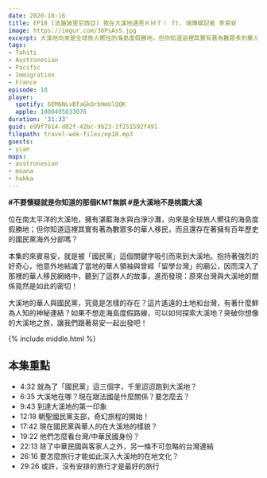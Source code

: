 ```yaml
---
date: 2020-10-16
title: EP18 [法屬玻里尼西亞] 我在大溪地遇見ＫＭＴ！ ft. 端傳媒記者 李易安
image: https://imgur.com/36PsAsS.jpg
excerpt: 大溪地向來是全球旅人嚮往的海島度假勝地，但你知道這裡其實有著為數眾多的華人移民，以及歷史悠久的國民黨海外分部嗎？本集的來賓易安，就是被「國民黨」這個關鍵字吸引而來到大溪地，他深入了那裡的華人移民網絡中，發現原來台灣與大溪地的關係竟然是如此的密切！在這集就讓我們一起前往南太平洋，發掘那些旅遊美照上看不到的面向吧！
tags:
- Tahiti
- Austronesian
- Pacific
- Immigration
- France
episode: 18
player:
  spotify: 6EM6NLvBfaGkOrbHmUlQQK
  apple: 1000495033076
duration: '31:33'
guid: e99f7614-d82f-42bc-9b23-1f251592f491
filepath: travel-wok-files/ep18.mp3
guests:
- yian
maps:
- austronesian
- moana
- hakka
---
```


**#不要懷疑就是你知道的那個KMT無誤 #是大溪地不是桃園大溪**

位在南太平洋的大溪地，擁有湛藍海水與白淨沙灘，向來是全球旅人嚮往的海島度假勝地；但你知道這裡其實有著為數眾多的華人移民，而且還存在著擁有百年歷史的國民黨海外分部嗎？

本集的來賓易安，就是被「國民黨」這個關鍵字吸引而來到大溪地。抱持著強烈的好奇心，他意外地結識了當地的華人領袖與曾經「留學台灣」的廟公，因而深入了那裡的華人移民網絡中，聽到了這群人的故事，進而發現：原來台灣與大溪地的關係竟然是如此的密切！

大溪地的華人與國民黨，究竟是怎樣的存在？這片遙遠的土地和台灣，有著什麼鮮為人知的神秘連結？如果不想走海島度假路線，可以如何探索大溪地？突破你想像的大溪地之旅，讓我們跟著易安一起出發吧！



{% include middle.html %}

## 本集重點

* 4:32 就為了「國民黨」這三個字，千里迢迢跑到大溪地？
* 6:35 大溪地在哪？現在跟法國是什麼關係？要怎麼去？
* 9:43 到達大溪地的第一印象
* 12:18 朝聖國民黨支部，奇幻旅程的開始！
* 17:42 現在國民黨與華人的在大溪地的樣貌？
* 19:22 他們怎麼看台灣/中華民國身份？
* 22:13 除了中華民國與客家人之外，另一條不可忽略的台灣連結
* 26:16 要怎麼旅行才能如此深入大溪地的在地文化？
* 29:26 或許，沒有安排的旅行才是最好的旅行

